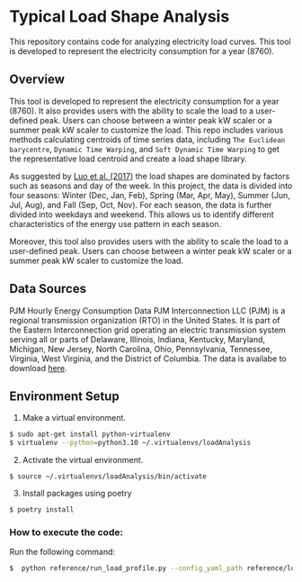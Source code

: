 # Typical Load Shape Analysis
This repository contains code for analyzing electricity load curves. This tool is developed to represent the electricity consumption for a year (8760).

## Overview
This tool is developed to represent the electricity consumption for a year (8760). It also provides users with the ability to scale the load to a user-defined peak. Users can choose between a winter peak kW scaler or a summer peak kW scaler to customize the load.
This repo includes various methods calculating centroids of time series data, including `The Euclidean barycentre`, `Dynamic Time Warping`, and `Soft Dynamic Time Warping` to get the representative load centroid and create a load shape library.

As suggested by [Luo et al. (2017)](https://www.sciencedirect.com/science/article/abs/pii/S0306261917309819) the load shapes are dominated by factors such as seasons and day of the week. In this project, the data is divided into four seasons: Winter (Dec, Jan, Feb), Spring (Mar, Apr, May), Summer (Jun, Jul, Aug), and Fall (Sep, Oct, Nov). For each season, the data is further divided into weekdays and weekend. This allows us to identify different characteristics of the energy use pattern in each season. 

Moreover, this tool also provides users with the ability to scale the load to a user-defined peak. Users can choose between a winter peak kW scaler or a summer peak kW scaler to customize the load.

## Data Sources
PJM Hourly Energy Consumption Data
PJM Interconnection LLC (PJM) is a regional transmission organization (RTO) in the United States. It is part of the Eastern Interconnection grid operating an electric transmission system serving all or parts of Delaware, Illinois, Indiana, Kentucky, Maryland, Michigan, New Jersey, North Carolina, Ohio, Pennsylvania, Tennessee, Virginia, West Virginia, and the District of Columbia.
The data is availabe to download [here](https://www.kaggle.com/datasets/robikscube/hourly-energy-consumption?resource=download&select=COMED_hourly.csv).

## Environment Setup
1) Make a virtual environment.
``` bash
$ sudo apt-get install python-virtualenv
$ virtualenv --python=python3.10 ~/.virtualenvs/loadAnalysis
```
2) Activate the virtual environment.
```
$ source ~/.virtualenvs/loadAnalysis/bin/activate
```
3) Install packages using poetry
```
$ poetry install
```

### How to execute the code:
Run the following command:
``` bash
$  python reference/run_load_profile.py --config_yaml_path reference/load_config.yaml
```
